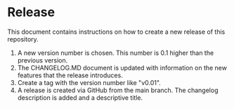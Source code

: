 # Release
This document contains instructions on how to create a new release of this repository.

1. A new version number is chosen. This number is 0.1 higher than the previous version.
2. The CHANGELOG.MD document is updated with information on the new features that the release introduces.
3. Create a tag with the version number like "v0.01".
4. A release is created via GitHub from the main branch. The changelog description is added and a descriptive title.
